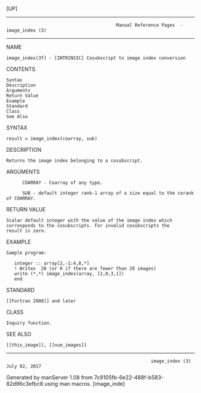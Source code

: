 [UP]

-----------------------------------------------------------------------------------------------------------------------------------
                                             Manual Reference Pages  - image_index (3)
-----------------------------------------------------------------------------------------------------------------------------------
                                                                 
NAME

    image_index(3f) - [INTRINSIC] Cosubscript to image index conversion

CONTENTS

    Syntax
    Description
    Arguments
    Return Value
    Example
    Standard
    Class
    See Also

SYNTAX

    result = image_index(coarray, sub)

DESCRIPTION

    Returns the image index belonging to a cosubscript.

ARGUMENTS

          COARRAY - Coarray of any type.

          SUB - default integer rank-1 array of a size equal to the corank of COARRAY.

RETURN VALUE

    Scalar default integer with the value of the image index which corresponds to the cosubscripts. For invalid cosubscripts the
    result is zero.

EXAMPLE

    Sample program:

       integer :: array[2,-1:4,8,*]
       ! Writes  28 (or 0 if there are fewer than 28 images)
       write (*,*) image_index(array, [2,0,3,1])
       end



STANDARD

    [[Fortran 2008]] and later

CLASS

    Inquiry function.

SEE ALSO

    [[this_image]], [[num_images]]

-----------------------------------------------------------------------------------------------------------------------------------

                                                          image_index (3)                                             July 02, 2017

Generated by manServer 1.08 from 7c9105fb-6e22-488f-b583-82d96c3efbc8 using man macros.
                                                           [image_inde]
